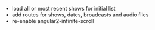 * load all or most recent shows for initial list
* add routes for shows, dates, broadcasts and audio files
* re-enable angular2-infinite-scroll
